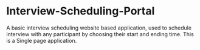 # Interview-Scheduling-Portal
A basic interview scheduling website based application, used to schedule interview with any participant by choosing their start and ending time. 
This is a  Single page application. 
